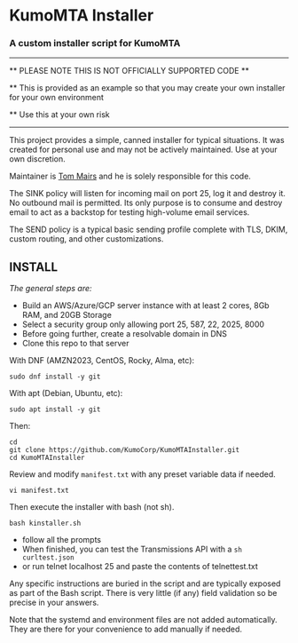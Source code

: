 # KumoMTA Installer
### A custom installer script for KumoMTA ###

*************************************************************************************************
** PLEASE NOTE THIS IS NOT OFFICIALLY SUPPORTED CODE **

** This is provided as an example so that you may create your own installer for your own environment

** Use this at your own risk
*************************************************************************************************

This project provides a simple, canned installer for typical situations.  It was created for personal use and may not be actively maintained. Use at your own discretion.

Maintainer is [Tom Mairs](https://github.com/tommairs) and he is solely responsible for this code.

The SINK policy will listen for incoming mail on port 25, log it and destroy it.  No outbound mail is permitted.  Its only purpose is to consume and destroy email to act as a backstop for testing high-volume email services.

The SEND policy is a typical basic sending profile complete with TLS, DKIM, custom routing, and other customizations.

## INSTALL ##
*The general steps are:*
 - Build an AWS/Azure/GCP server instance with at least 2 cores, 8Gb RAM, and 20GB Storage
 - Select a security group only allowing port 25, 587, 22, 2025, 8000
 - Before going further, create a resolvable domain in DNS
 - Clone this repo to that server

With DNF (AMZN2023, CentOS, Rocky, Alma, etc):
```console
sudo dnf install -y git
```
With apt (Debian, Ubuntu, etc):
```console
sudo apt install -y git
```
Then:
```console
cd
git clone https://github.com/KumoCorp/KumoMTAInstaller.git
cd KumoMTAInstaller
```

Review and modify ```manifest.txt``` with any preset variable data if needed. 

```console
vi manifest.txt
```

Then execute the installer with bash (not sh).

```console
bash kinstaller.sh
```
 - follow all the prompts
  - When finished, you can test the Transmissions API with a ```sh curltest.json```
  - or run telnet localhost 25 and paste the contents of telnettest.txt

 Any specific instructions are buried in the script and are typically exposed as part of the Bash script.
 There is very little (if any) field validation so be precise in your answers.
 
 Note that the systemd and environment files are not added automatically. They are there for your convenience to add manually if needed.
 
 

